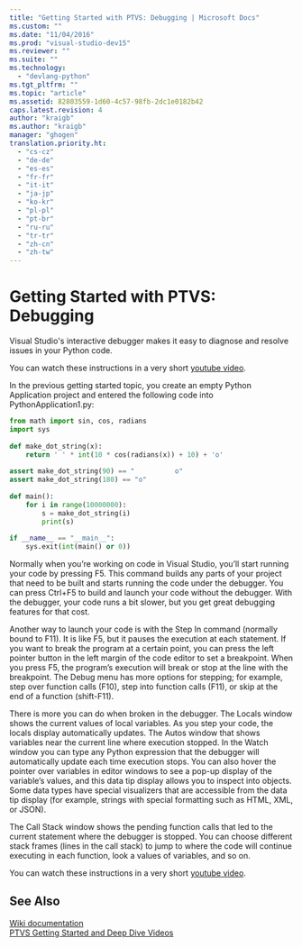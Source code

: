```yaml
---
title: "Getting Started with PTVS: Debugging | Microsoft Docs"
ms.custom: ""
ms.date: "11/04/2016"
ms.prod: "visual-studio-dev15"
ms.reviewer: ""
ms.suite: ""
ms.technology: 
  - "devlang-python"
ms.tgt_pltfrm: ""
ms.topic: "article"
ms.assetid: 82803559-1d60-4c57-98fb-2dc1e0182b42
caps.latest.revision: 4
author: "kraigb"
ms.author: "kraigb"
manager: "ghogen"
translation.priority.ht: 
  - "cs-cz"
  - "de-de"
  - "es-es"
  - "fr-fr"
  - "it-it"
  - "ja-jp"
  - "ko-kr"
  - "pl-pl"
  - "pt-br"
  - "ru-ru"
  - "tr-tr"
  - "zh-cn"
  - "zh-tw"
---
```

# Getting Started with PTVS: Debugging
Visual Studio's interactive debugger makes it easy to diagnose and resolve issues in your Python code.  
  
 You can watch these instructions in a very short [youtube video](https://www.youtube.com/watch?v=bO7wpzgy74A&list=PLReL099Y5nRdLgGAdrb_YeTdEnd23s6Ff&index=4).  
  
 In the previous getting started topic, you create an empty Python Application project and entered the following code into PythonApplication1.py:  
  
```python  
from math import sin, cos, radians  
import sys  
  
def make_dot_string(x):  
    return ' ' * int(10 * cos(radians(x)) + 10) + 'o'  
  
assert make_dot_string(90) == "          o"  
assert make_dot_string(180) == "o"  
  
def main():  
    for i in range(10000000):  
        s = make_dot_string(i)  
        print(s)  
  
if __name__ == "__main__":  
    sys.exit(int(main() or 0))  
```  
  
 Normally when you’re working on code in Visual Studio, you’ll start running your code by pressing F5.  This command builds any parts of your project that need to be built and starts running the code under the debugger.  You can press Ctrl+F5 to build and launch your code without the debugger.  With the debugger, your code runs a bit slower, but you get great debugging features for that cost.  
  
 Another way to launch your code is with the Step In command (normally bound to F11).  It is like F5, but it pauses the execution at each statement.  If you want to break the program at a certain point, you can press the left pointer button in the left margin of the code editor to set a breakpoint.  When you press F5, the program’s execution will break or stop at the line with the breakpoint.  The Debug menu has more options for stepping; for example, step over function calls (F10), step into function calls (F11), or skip at the end of a function (shift-F11).  
  
 There is more you can do when broken in the debugger.  The Locals window shows the current values of local variables.  As you step your code, the locals display automatically updates.  The Autos window that shows variables near the current line where execution stopped.  In the Watch window you can type any Python expression that the debugger will automatically update each time execution stops.  You can also hover the pointer over variables in editor windows to see a pop-up display of the variable’s values, and this data tip display allows you to inspect into objects.  Some data types have special visualizers that are accessible from the data tip display (for example, strings with special formatting such as HTML, XML, or JSON).  
  
 The Call Stack window shows the pending function calls that led to the current statement where the debugger is stopped.  You can choose different stack frames (lines in the call stack) to jump to where the code will continue executing in each function, look a values of variables, and so on.  
  
 You can watch these instructions in a very short [youtube video](https://www.youtube.com/watch?v=bO7wpzgy74A&list=PLReL099Y5nRdLgGAdrb_YeTdEnd23s6Ff&index=4).  
  
## See Also  
 [Wiki documentation](https://github.com/Microsoft/PTVS/wiki/Debugging)   
 [PTVS Getting Started and Deep Dive Videos](https://www.youtube.com/playlist?list=PLReL099Y5nRdLgGAdrb_YeTdEnd23s6Ff)